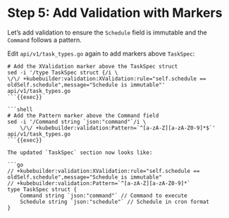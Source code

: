 # Step 5: Add Validation with Markers

Let’s add validation to ensure the `Schedule` field is immutable and the `Command` follows a pattern.

Edit `api/v1/task_types.go` again to add markers above `TaskSpec`:

```shell
# Add the XValidation marker above the TaskSpec struct
sed -i '/type TaskSpec struct {/i \
\/\/ +kubebuilder:validation:XValidation:rule="self.schedule == oldSelf.schedule",message="Schedule is immutable"' api/v1/task_types.go
```{{exec}}

```shell
# Add the Pattern marker above the Command field
sed -i '/Command string `json:"command"`/i \
    \/\/ +kubebuilder:validation:Pattern=`^[a-zA-Z][a-zA-Z0-9]*$`' api/v1/task_types.go
```{{exec}}    

The updated `TaskSpec` section now looks like:

```go
// +kubebuilder:validation:XValidation:rule="self.schedule == oldSelf.schedule",message="Schedule is immutable"
// +kubebuilder:validation:Pattern=`^[a-zA-Z][a-zA-Z0-9]*`
type TaskSpec struct {
    Command string `json:"command"` // Command to execute
    Schedule string `json:"schedule"` // Schedule in cron format
}
```

<!--
XValidation makes Schedule immutable using CEL.

Pattern ensures Command starts with a letter and contains only alphanumeric characters.
-->